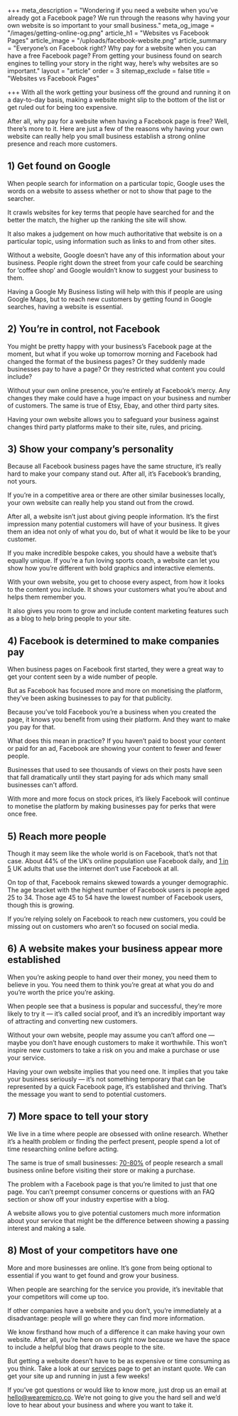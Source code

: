 +++
meta_description = "Wondering if you need a website when you’ve already got a Facebook page? We run through the reasons why having your own website is so important to your small business."
meta_og_image = "/images/getting-online-og.png"
article_h1 = "Websites vs Facebook Pages"
article_image = "/uploads/facebook-website.png"
article_summary = "Everyone’s on Facebook right? Why pay for a website when you can have a free Facebook page? From getting your business found on search engines to telling your story in the right way, here’s why websites are so important."
layout = "article"
order = 3
sitemap_exclude = false
title = "Websites vs Facebook Pages"

+++
With all the work getting your business off the ground and running it on a day-to-day basis, making a website might slip to the bottom of the list or get ruled out for being too expensive.

After all, why pay for a website when having a Facebook page is free? Well, there’s more to it. Here are just a few of the reasons why having your own website can really help you small business establish a strong online presence and reach more customers.

## **1) Get found on Google**

When people search for information on a particular topic, Google uses the words on a website to assess whether or not to show that page to the searcher.

It crawls websites for key terms that people have searched for and the better the match, the higher up the ranking the site will show.

It also makes a judgement on how much authoritative that website is on a particular topic, using information such as links to and from other sites. 

Without a website, Google doesn’t have any of this information about your business. People right down the street from your cafe could be searching for ‘coffee shop’ and Google wouldn’t know to suggest your business to them.

Having a Google My Business listing will help with this if people are using Google Maps, but to reach new customers by getting found in Google searches, having a website is essential.

## **2) You’re in control, not Facebook**

You might be pretty happy with your business’s Facebook page at the moment, but what if you woke up tomorrow morning and Facebook had changed the format of the business pages? Or they suddenly made businesses pay to have a page? Or they restricted what content you could include?

Without your own online presence, you’re entirely at Facebook’s mercy. Any changes they make could have a huge impact on your business and number of customers. The same is true of Etsy, Ebay, and other third party sites.

Having your own website allows you to safeguard your business against changes third party platforms make to their site, rules, and pricing.

## **3) Show your company’s personality** 

Because all Facebook business pages have the same structure, it’s really hard to make your company stand out. After all, it’s Facebook’s branding, not yours.

If you’re in a competitive area or there are other similar businesses locally, your own website can really help you stand out from the crowd.

After all, a website isn’t just about giving people information. It’s the first impression many potential customers will have of your business. It gives them an idea not only of what you do, but of what it would be like to be your customer.

If you make incredible bespoke cakes, you should have a website that’s equally unique. If you’re a fun loving sports coach, a website can let you show how you’re different with bold graphics and interactive elements.

With your own website, you get to choose every aspect, from how it looks to the content you include. It shows your customers what you’re about and helps them remember you.

It also gives you room to grow and include content marketing features such as a blog to help bring people to your site. 

## **4) Facebook is determined to make companies pay**

When business pages on Facebook first started, they were a great way to get your content seen by a wide number of people.

But as Facebook has focused more and more on monetising the platform, they’ve been asking businesses to pay for that publicity.

Because you’ve told Facebook you’re a business when you created the page, it knows you benefit from using their platform. And they want to make you pay for that.

What does this mean in practice? If you haven’t paid to boost your content or paid for an ad, Facebook are showing your content to fewer and fewer people.

Businesses that used to see thousands of views on their posts have seen that fall dramatically until they start paying for ads which many small businesses can't afford.

With more and more focus on stock prices, it’s likely Facebook will continue to monetise the platform by making businesses pay for perks that were once free.

## **5) Reach more people**

Though it may seem like the whole world is on Facebook, that’s not that case. About 44% of the UK’s online population use Facebook daily, and [1 in 5](https://www.statista.com/statistics/553538/predicted-number-of-facebook-users-in-the-united-kingdom-uk/) UK adults that use the internet don’t use Facebook at all.

On top of that, Facebook remains skewed towards a younger demographic. The age bracket with the highest number of Facebook users is people aged 25 to 34. Those age 45 to 54 have the lowest number of Facebook users, though this is growing. 

If you’re relying solely on Facebook to reach new customers, you could be missing out on customers who aren’t so focused on social media.

## **6) A website makes your business appear more established**

When you’re asking people to hand over their money, you need them to believe in you. You need them to think you’re great at what you do and you’re worth the price you’re asking.

When people see that a business is popular and successful, they’re more likely to try it — it’s called social proof, and it’s an incredibly important way of attracting and converting new customers.

Without your own website, people may assume you can’t afford one — maybe you don’t have enough customers to make it worthwhile. This won’t inspire new customers to take a risk on you and make a purchase or use your service.

Having your own website implies that you need one. It implies that you take your business seriously — it’s not something temporary that can be represented by a quick Facebook page, it’s established and thriving. That’s the message you want to send to potential customers.

## **7) More space to tell your story**

We live in a time where people are obsessed with online research. Whether it’s a health problem or finding the perfect present, people spend a lot of time researching online before acting.

The same is true of small businesses: [70-80%](https://www.bluecorona.com/blog/29-small-business-digital-marketing-statistics) of people research a small business online before visiting their store or making a purchase.

The problem with a Facebook page is that you’re limited to just that one page. You can’t preempt consumer concerns or questions with an FAQ section or show off your industry expertise with a blog.

A website allows you to give potential customers much more information about your service that might be the difference between showing a passing interest and making a sale.

## **8) Most of your competitors have one**

More and more businesses are online. It’s gone from being optional to essential if you want to get found and grow your business.

When people are searching for the service you provide, it’s inevitable that your competitors will come up too.

If other companies have a website and you don’t, you’re immediately at a disadvantage: people will go where they can find more information.

We know firsthand how much of a difference it can make having your own website. After all, you’re here on ours right now because we have the space to include a helpful blog that draws people to the site.

But getting a website doesn’t have to be as expensive or time consuming as you think. Take a look at our [services](/services/) page to get an instant quote. We can get your site up and running in just a few weeks!

If you’ve got questions or would like to know more, just drop us an email at [hello@wearemicro.co](mailto:hello@wearemicro.co). We’re not going to give you the hard sell and we’d love to hear about your business and where you want to take it.